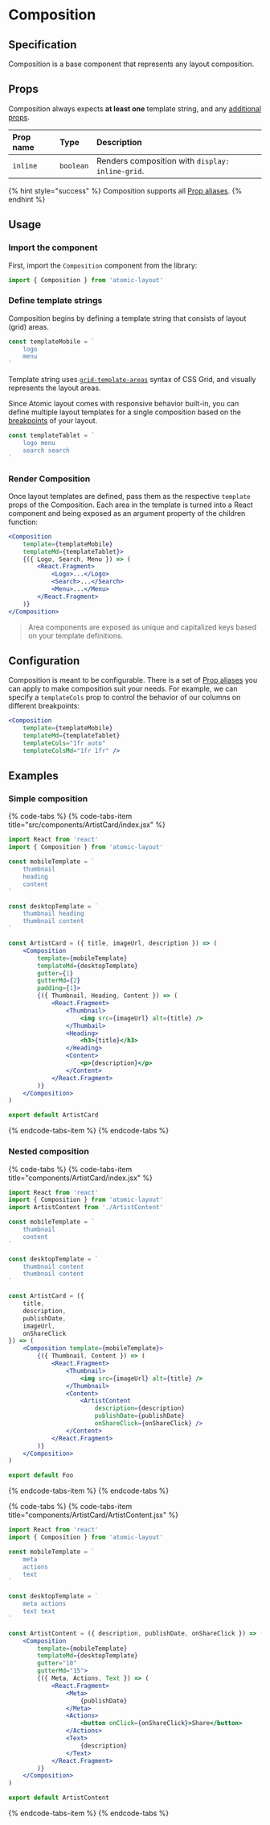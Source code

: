 # Composition

## Specification

Composition is a base component that represents any layout composition.

## Props

Composition always expects **at least one** template string, and any [additional props](../fundamentals/prop-aliases.md).

| Prop name | Type | Description |
| :--- | :--- | :--- |
| `inline` | `boolean` | Renders composition with `display: inline-grid`. |

{% hint style="success" %}
Composition supports all [Prop aliases](../fundamentals/prop-aliases.md).
{% endhint %}

## Usage

### Import the component

First, import the `Composition` component from the library:

```jsx
import { Composition } from 'atomic-layout'
```

### Define template strings

Composition begins by defining a template string that consists of layout \(grid\) areas.

```jsx
const templateMobile = `
    logo
    menu
`
```

Template string uses [`grid-template-areas`](https://developer.mozilla.org/en-US/docs/Web/CSS/grid-template-areas) syntax of CSS Grid, and visually represents the layout areas.

Since Atomic layout comes with responsive behavior built-in, you can define multiple layout templates for a single composition based on the [breakpoints](../fundamentals/breakpoints.md) of your layout.

```jsx
const templateTablet = `
    logo menu
    search search
`
```

### Render Composition

Once layout templates are defined, pass them as the respective `template` props of the Composition. Each area in the template is turned into a React component and being exposed as an argument property of the children function:

```jsx
<Composition
    template={templateMobile}
    templateMd={templateTablet}>
    {({ Logo, Search, Menu }) => (
        <React.Fragment>
            <Logo>...</Logo>
            <Search>...</Search>
            <Menu>...</Menu>
        </React.Fragment>
    )}
</Composition>
```

> Area components are exposed as unique and capitalized keys based on your template definitions.

## Configuration

Composition is meant to be configurable. There is a set of [Prop aliases](../fundamentals/prop-aliases.md) you can apply to make composition suit your needs. For example, we can specify a `templateCols` prop to control the behavior of our columns on different breakpoints:

```jsx
<Composition
    template={templateMobile}
    templateMd={templateTablet}
    templateCols="1fr auto"
    templateColsMd="1fr 1fr" />
```

## Examples

### Simple composition

{% code-tabs %}
{% code-tabs-item title="src/components/ArtistCard/index.jsx" %}
```jsx
import React from 'react'
import { Composition } from 'atomic-layout'

const mobileTemplate = `
    thumbnail
    heading
    content
`

const desktopTemplate = `
    thumbnail heading
    thumbnail content
`

const ArtistCard = ({ title, imageUrl, description }) => (
    <Composition
        template={mobileTemplate}
        templateMd={desktopTemplate}
        gutter={1}
        gutterMd={2}
        padding={1}>
        {({ Thumbnail, Heading, Content }) => (
            <React.Fragment>
                <Thumbnail>
                    <img src={imageUrl} alt={title} />
                </Thumbail>
                <Heading>
                    <h3>{title}</h3>
                </Heading>
                <Content>
                    <p>{description}</p>
                </Content>
            </React.Fragment>
        )}
    </Composition>
)

export default ArtistCard
```
{% endcode-tabs-item %}
{% endcode-tabs %}

### Nested composition

{% code-tabs %}
{% code-tabs-item title="components/ArtistCard/index.jsx" %}
```jsx
import React from 'react'
import { Composition } from 'atomic-layout'
import ArtistContent from './ArtistContent'

const mobileTemplate = `
    thumbnail
    content
`

const desktopTemplate = `
    thumbnail content
    thumbnail content
`

const ArtistCard = ({
    title,
    description,
    publishDate,
    imageUrl,
    onShareClick
}) => (
    <Composition template={mobileTemplate}>
        {({ Thumbnail, Content }) => (
            <React.Fragment>
                <Thumbnail>
                    <img src={imageUrl} alt={title} />
                </Thumbnail>
                <Content>
                    <ArtistContent
                        description={description}
                        publishDate={publishDate}
                        onShareClick={onShareClick} />
                </Content>
            </React.Fragment>
        )}
    </Composition>
)

export default Foo
```
{% endcode-tabs-item %}
{% endcode-tabs %}

{% code-tabs %}
{% code-tabs-item title="components/ArtistCard/ArtistContent.jsx" %}
```jsx
import React from 'react'
import { Composition } from 'atomic-layout'

const mobileTemplate = `
    meta
    actions
    text
`

const desktopTemplate = `
    meta actions
    text text
`

const ArtistContent = ({ description, publishDate, onShareClick }) => (
    <Composition
        template={mobileTemplate}
        templateMd={desktopTemplate}
        gutter="10"
        gutterMd="15">
        {({ Meta, Actions, Text }) => (
            <React.Fragment>
                <Meta>
                    {publishDate}
                </Meta>
                <Actions>
                    <button onClick={onShareClick}>Share</button>
                </Actions>
                <Text>
                    {description}
                </Text>
            </React.Fragment>
        )}
    </Composition>
)

export default ArtistContent
```
{% endcode-tabs-item %}
{% endcode-tabs %}



